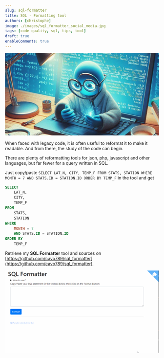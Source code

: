 ```yaml
---
slug: sql-formatter
title: SQL - Formatting tool
authors: [christophe]
image: ./images/sql_formatter_social_media.jpg
tags: [code quality, sql, tips, tool]
draft: true
enableComments: true
---
```

![SQL - Formatting tool](./images/sql_formatter_banner.jpg)

When faced with legacy code, it is often useful to reformat it to make it readable.  And from there, the study of the code can begin.

There are plenty of reformatting tools for json, php, javascript and other languages, but far fewer for a query written in SQL.

Just copy/paste `SELECT LAT_N, CITY, TEMP_F FROM STATS, STATION WHERE MONTH = 7 AND STATS.ID = STATION.ID ORDER BY TEMP_F` in the tool and get 

```sql
SELECT
    LAT_N,
    CITY,
    TEMP_F
FROM
    STATS,
    STATION
WHERE
    MONTH = 7
    AND STATS.ID = STATION.ID
ORDER BY
    TEMP_F
```

<!-- truncate -->

Retrieve my **SQL Formatter** tool and sources on [https://github.com/cavo789/sql_formatter](https://github.com/cavo789/sql_formatter).

![Demo](./images/sql_formatter_demo.gif)